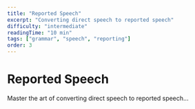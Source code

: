 ```yaml
---
title: "Reported Speech"
excerpt: "Converting direct speech to reported speech"
difficulty: "intermediate"
readingTime: "10 min"
tags: ["grammar", "speech", "reporting"]
order: 3
---
```


# Reported Speech

Master the art of converting direct speech to reported speech... 